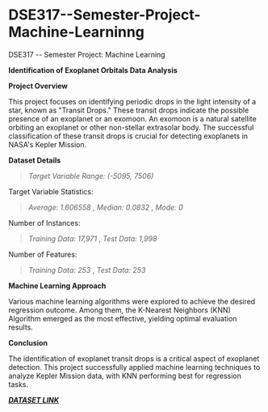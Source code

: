 # DSE317--Semester-Project-Machine-Learninng
DSE317 -- Semester Project: Machine Learning

**Identification of Exoplanet Orbitals Data Analysis**

**Project Overview**

This project focuses on identifying periodic drops in the light intensity of a star, known as "Transit Drops." These transit drops indicate the possible presence of an exoplanet or an exomoon. An exomoon is a natural satellite orbiting an exoplanet or other non-stellar extrasolar body. The successful classification of these transit drops is crucial for detecting exoplanets in NASA's Kepler Mission.

**Dataset Details**
> _Target Variable Range: (-5095, 7506)_

Target Variable Statistics:
> _Average: 1.606558_ ,
> _Median: 0.0832_ ,
> _Mode: 0_

Number of Instances:
> _Training Data: 17,971_ ,
> _Test Data: 1,998_

Number of Features:
> _Training Data: 253_ ,
> _Test Data: 253_

**Machine Learning Approach**

Various machine learning algorithms were explored to achieve the desired regression outcome. Among them, the K-Nearest Neighbors (KNN) Algorithm emerged as the most effective, yielding optimal evaluation results.

**Conclusion**

The identification of exoplanet transit drops is a critical aspect of exoplanet detection. This project successfully applied machine learning techniques to analyze Kepler Mission data, with KNN performing best for regression tasks.

[**_DATASET LINK_**](https://exoplanetarchive.ipac.caltech.edu/cgi-bin/TblView/nph-tblView?app=ExoTbls&config=PS) 
